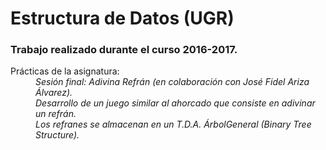 # Estructura de Datos (UGR)
### Trabajo realizado durante el curso 2016-2017.
<dl>
  <dt>Prácticas de la asignatura:</dt>
  
  <dd><em>Sesión final: Adivina Refrán (en colaboración con José Fidel Ariza Álvarez).</em></dd>
  <dd><em>Desarrollo de un juego similar al ahorcado que consiste en adivinar un refrán.</em></dd>
  <dd><em>Los refranes se almacenan en un T.D.A. ÁrbolGeneral (Binary Tree Structure).</em></dd>
</dl>
